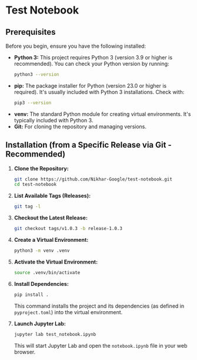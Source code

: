 # Test Notebook

## Prerequisites

Before you begin, ensure you have the following installed:

*   **Python 3:** This project requires Python 3 (version 3.9 or higher is recommended). You can check your Python version by running:
    ```bash
    python3 --version
    ```
*   **pip:** The package installer for Python (version 23.0 or higher is required). It's usually included with Python 3 installations. Check with:
    ```bash
    pip3 --version
    ```
*   **venv:** The standard Python module for creating virtual environments. It's typically included with Python 3.
*   **Git:**  For cloning the repository and managing versions.


## Installation (from a Specific Release via Git - Recommended)

1.  **Clone the Repository:**

    ```bash
    git clone https://github.com/Nikhar-Google/test-notebook.git
    cd test-notebook
    ```

2.  **List Available Tags (Releases):**

    ```bash
    git tag -l
    ```

3.  **Checkout the Latest Release:**


    ```bash
    git checkout tags/v1.0.3 -b release-1.0.3
    ```

4.  **Create a Virtual Environment:**

    ```bash
    python3 -m venv .venv
    ```

5.  **Activate the Virtual Environment:**

    ```bash
    source .venv/bin/activate
    ```

6.  **Install Dependencies:**

    ```bash
    pip install .
    ```
    This command installs the project and its dependencies (as defined in `pyproject.toml`) into the virtual environment.

7.  **Launch Jupyter Lab:**

    ```bash
    jupyter lab test_notebook.ipynb
    ```
    This will start Jupyter Lab and open the `notebook.ipynb` file in your web browser.



